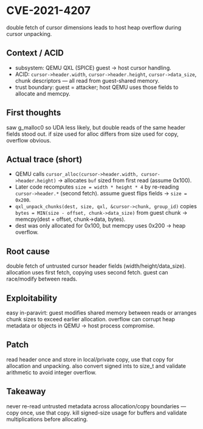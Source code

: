 # CVE-2021-4207

double fetch of cursor dimensions leads to host heap overflow during cursor unpacking.

## Context / ACID
- subsystem: QEMU QXL (SPICE) guest → host cursor handling.  
- ACID: `cursor->header.width`, `cursor->header.height`, `cursor->data_size`, chunk descriptors — all read from guest-shared memory.  
- trust boundary: guest = attacker; host QEMU uses those fields to allocate and memcpy.

## First thoughts
saw g_malloc0 so UDA less likely, but double reads of the same header fields stood out. if size used for alloc differs from size used for copy, overflow obvious.

## Actual trace (short)
- QEMU calls `cursor_alloc(cursor->header.width, cursor->header.height)` → allocates `buf` sized from first read (assume 0x100).  
- Later code recomputes `size = width * height * 4` by re-reading `cursor->header.*` (second fetch). assume guest flips fields → `size = 0x200`.  
- `qxl_unpack_chunks(dest, size, qxl, &cursor->chunk, group_id)` copies `bytes = MIN(size - offset, chunk->data_size)` from guest chunk → memcpy(dest + offset, chunk->data, bytes).  
- dest was only allocated for 0x100, but memcpy uses 0x200 → heap overflow.

## Root cause
double fetch of untrusted cursor header fields (width/height/data_size). allocation uses first fetch, copying uses second fetch. guest can race/modify between reads.

## Exploitability
easy in-paravirt: guest modifies shared memory between reads or arranges chunk sizes to exceed earlier allocation. overflow can corrupt heap metadata or objects in QEMU → host process compromise.

## Patch
read header once and store in local/private copy, use that copy for allocation and unpacking. also convert signed ints to size_t and validate arithmetic to avoid integer overflow.

## Takeaway
never re-read untrusted metadata across allocation/copy boundaries — copy once, use that copy. kill signed-size usage for buffers and validate multiplications before allocating.


